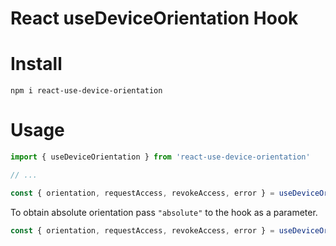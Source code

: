 # React useDeviceOrientation Hook

# Install

`npm i react-use-device-orientation`

# Usage

```js
import { useDeviceOrientation } from 'react-use-device-orientation'

// ...

const { orientation, requestAccess, revokeAccess, error } = useDeviceOrientation()
```

To obtain absolute orientation pass `"absolute"` to the hook as a parameter.

```js
const { orientation, requestAccess, revokeAccess, error } = useDeviceOrientation('absolute')
```
